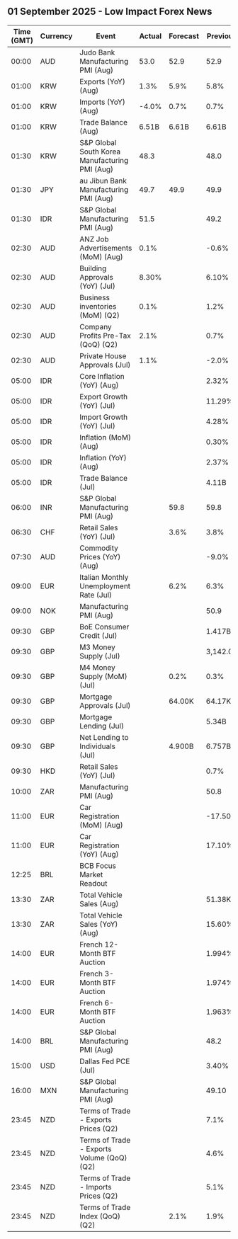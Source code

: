 ## 01 September 2025 - Low Impact Forex News

| Time (GMT) | Currency | Event | Actual | Forecast | Previous |
|------|----------|-------|--------|----------|----------|
| 00:00 | AUD | Judo Bank Manufacturing PMI (Aug) | 53.0 | 52.9 | 52.9 |
| 01:00 | KRW | Exports (YoY) (Aug) | 1.3% | 5.9% | 5.8% |
| 01:00 | KRW | Imports (YoY) (Aug) | -4.0% | 0.7% | 0.7% |
| 01:00 | KRW | Trade Balance (Aug) | 6.51B | 6.61B | 6.61B |
| 01:30 | KRW | S&P Global South Korea Manufacturing PMI (Aug) | 48.3 |  | 48.0 |
| 01:30 | JPY | au Jibun Bank Manufacturing PMI (Aug) | 49.7 | 49.9 | 49.9 |
| 01:30 | IDR | S&P Global Manufacturing PMI (Aug) | 51.5 |  | 49.2 |
| 02:30 | AUD | ANZ Job Advertisements (MoM) (Aug) | 0.1% |  | -0.6% |
| 02:30 | AUD | Building Approvals (YoY) (Jul) | 8.30% |  | 6.10% |
| 02:30 | AUD | Business inventories (MoM) (Q2) | 0.1% |  | 1.2% |
| 02:30 | AUD | Company Profits Pre-Tax (QoQ) (Q2) | 2.1% |  | 0.7% |
| 02:30 | AUD | Private House Approvals (Jul) | 1.1% |  | -2.0% |
| 05:00 | IDR | Core Inflation (YoY) (Aug) |  |  | 2.32% |
| 05:00 | IDR | Export Growth (YoY) (Jul) |  |  | 11.29% |
| 05:00 | IDR | Import Growth (YoY) (Jul) |  |  | 4.28% |
| 05:00 | IDR | Inflation (MoM) (Aug) |  |  | 0.30% |
| 05:00 | IDR | Inflation (YoY) (Aug) |  |  | 2.37% |
| 05:00 | IDR | Trade Balance (Jul) |  |  | 4.11B |
| 06:00 | INR | S&P Global Manufacturing PMI (Aug) |  | 59.8 | 59.8 |
| 06:30 | CHF | Retail Sales (YoY) (Jul) |  | 3.6% | 3.8% |
| 07:30 | AUD | Commodity Prices (YoY) (Aug) |  |  | -9.0% |
| 09:00 | EUR | Italian Monthly Unemployment Rate (Jul) |  | 6.2% | 6.3% |
| 09:00 | NOK | Manufacturing PMI (Aug) |  |  | 50.9 |
| 09:30 | GBP | BoE Consumer Credit (Jul) |  |  | 1.417B |
| 09:30 | GBP | M3 Money Supply (Jul) |  |  | 3,142.0B |
| 09:30 | GBP | M4 Money Supply (MoM) (Jul) |  | 0.2% | 0.3% |
| 09:30 | GBP | Mortgage Approvals (Jul) |  | 64.00K | 64.17K |
| 09:30 | GBP | Mortgage Lending (Jul) |  |  | 5.34B |
| 09:30 | GBP | Net Lending to Individuals (Jul) |  | 4.900B | 6.757B |
| 09:30 | HKD | Retail Sales (YoY) (Jul) |  |  | 0.7% |
| 10:00 | ZAR | Manufacturing PMI (Aug) |  |  | 50.8 |
| 11:00 | EUR | Car Registration (MoM) (Aug) |  |  | -17.50% |
| 11:00 | EUR | Car Registration (YoY) (Aug) |  |  | 17.10% |
| 12:25 | BRL | BCB Focus Market Readout |  |  |  |
| 13:30 | ZAR | Total Vehicle Sales (Aug) |  |  | 51.38K |
| 13:30 | ZAR | Total Vehicle Sales (YoY) (Aug) |  |  | 15.60% |
| 14:00 | EUR | French 12-Month BTF Auction |  |  | 1.994% |
| 14:00 | EUR | French 3-Month BTF Auction |  |  | 1.974% |
| 14:00 | EUR | French 6-Month BTF Auction |  |  | 1.963% |
| 14:00 | BRL | S&P Global Manufacturing PMI (Aug) |  |  | 48.2 |
| 15:00 | USD | Dallas Fed PCE (Jul) |  |  | 3.40% |
| 16:00 | MXN | S&P Global Manufacturing PMI (Aug) |  |  | 49.10 |
| 23:45 | NZD | Terms of Trade - Exports Prices (Q2) |  |  | 7.1% |
| 23:45 | NZD | Terms of Trade - Exports Volume (QoQ) (Q2) |  |  | 4.6% |
| 23:45 | NZD | Terms of Trade - Imports Prices (Q2) |  |  | 5.1% |
| 23:45 | NZD | Terms of Trade Index (QoQ) (Q2) |  | 2.1% | 1.9% |
